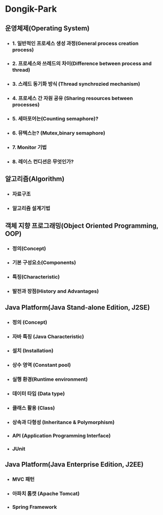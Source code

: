 # **Dongik-Park**

## **운영체제(Operating System)**
* ### 1. 일반적인 프로세스 생성 과정(General process creation process)

* ### 2. 프로세스와 쓰레드의 차이(Difference between process and thread)

* ### 3. 스레드 동기화 방식 (Thread synchrozied mechanism)

* ### 4. 프로세스 간 자원 공유 (Sharing resources between processes)

* ### 5. 세마포어는(Counting semaphore)?

* ### 6. 뮤텍스는? (Mutex,binary semaphore)

* ### 7. Monitor 기법

* ### 8. 레이스 컨디션은 무엇인가?

## **알고리즘(Algorithm)**

* ### 자료구조

* ### 알고리즘 설계기법

## **객체 지향 프로그래밍(Object Oriented Programming, OOP)**

* ### 정의(Concept)

* ### 기본 구성요소(Components)

* ### 특징(Characteristic)

* ### 발전과 장점(History and Advantages)

## **Java Platform(Java Stand-alone Edition, J2SE)**

* ### 정의 (Concept)

* ### 자바 특징 (Java Characteristic)

* ### 설치 (Installation)

* ### 상수 영역 (Constant pool)

* ### 실행 환경(Runtime environment)

* ### 데이터 타입 (Data type)

* ### 클래스 활용 (Class)

* ### 상속과 다형성 (Inheritance & Polymorphism)

* ### API (Application Programming Interface)

* ### JUnit

## **Java Platform(Java Enterprise Edition, J2EE)**

* ### MVC 패턴

* ### 아파치 톰캣 (Apache Tomcat)

* ### Spring Framework
